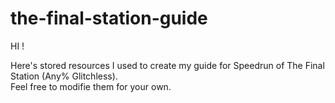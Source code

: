 # the-final-station-guide
HI !

Here's stored resources I used to create my guide for Speedrun of The Final Station (Any% Glitchless).</br>
Feel free to modifie them for your own.

